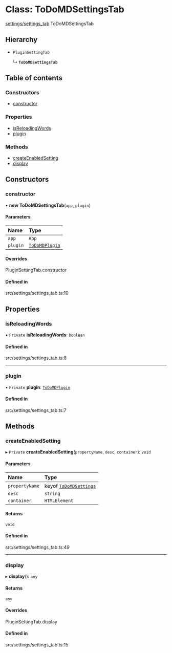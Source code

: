 # Class: ToDoMDSettingsTab

[settings/settings_tab](../wiki/settings.settings_tab).ToDoMDSettingsTab

## Hierarchy

- `PluginSettingTab`

  ↳ **`ToDoMDSettingsTab`**

## Table of contents

### Constructors

- [constructor](../wiki/settings.settings_tab.ToDoMDSettingsTab#constructor)

### Properties

- [isReloadingWords](../wiki/settings.settings_tab.ToDoMDSettingsTab#isreloadingwords)
- [plugin](../wiki/settings.settings_tab.ToDoMDSettingsTab#plugin)

### Methods

- [createEnabledSetting](../wiki/settings.settings_tab.ToDoMDSettingsTab#createenabledsetting)
- [display](../wiki/settings.settings_tab.ToDoMDSettingsTab#display)

## Constructors

### constructor

• **new ToDoMDSettingsTab**(`app`, `plugin`)

#### Parameters

| Name | Type |
| :------ | :------ |
| `app` | `App` |
| `plugin` | [`ToDoMDPlugin`](../wiki/main.ToDoMDPlugin) |

#### Overrides

PluginSettingTab.constructor

#### Defined in

src/settings/settings_tab.ts:10

## Properties

### isReloadingWords

• `Private` **isReloadingWords**: `boolean`

#### Defined in

src/settings/settings_tab.ts:8

___

### plugin

• `Private` **plugin**: [`ToDoMDPlugin`](../wiki/main.ToDoMDPlugin)

#### Defined in

src/settings/settings_tab.ts:7

## Methods

### createEnabledSetting

▸ `Private` **createEnabledSetting**(`propertyName`, `desc`, `container`): `void`

#### Parameters

| Name | Type |
| :------ | :------ |
| `propertyName` | keyof [`ToDoMDSettings`](../wiki/settings.settings.ToDoMDSettings) |
| `desc` | `string` |
| `container` | `HTMLElement` |

#### Returns

`void`

#### Defined in

src/settings/settings_tab.ts:49

___

### display

▸ **display**(): `any`

#### Returns

`any`

#### Overrides

PluginSettingTab.display

#### Defined in

src/settings/settings_tab.ts:15
